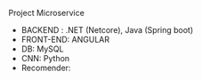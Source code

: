 Project Microservice 
- BACKEND : .NET (Netcore), Java (Spring boot)
- FRONT-END: ANGULAR
- DB: MySQL
- CNN: Python
- Recomender: 
